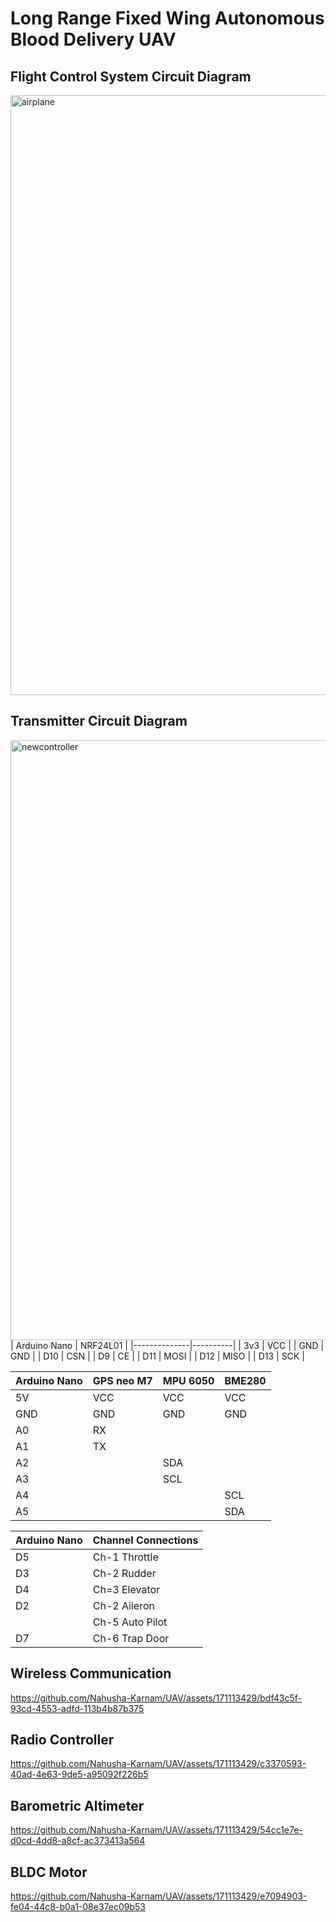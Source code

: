 # Long Range Fixed Wing Autonomous Blood Delivery UAV

## Flight Control System Circuit Diagram
<img width="960" alt="airplane" src="https://github.com/Nahusha-Karnam/UAV/assets/171113429/55928915-8055-4a60-b7ec-269788314793">

## Transmitter Circuit Diagram
<img width="960" alt="newcontroller" src="https://github.com/Nahusha-Karnam/UAV/assets/171113429/7cd8e6f4-9f3e-43ba-bc33-8198c901aacb">
| Arduino Nano | NRF24L01 |
|--------------|----------|
| 3v3 | VCC |
| GND | GND |
| D10 | CSN |
| D9 | CE |
| D11 | MOSI |
| D12 | MISO |
| D13 | SCK |

| Arduino Nano | GPS neo M7 | MPU 6050 | BME280 |
|----------|-----------|----------|------------|
| 5V | VCC | VCC | VCC |
| GND | GND | GND | GND |
|A0 | RX | | |
| A1 | TX | | |
| A2 | | SDA | |
| A3 | | SCL | |
| A4 | | | SCL |
| A5 | | | SDA |

| Arduino Nano | Channel Connections |
|--------------|---------------------|
| D5 | Ch-1 Throttle |
| D3 | Ch-2 Rudder |
| D4 | Ch=3 Elevator |
| D2 | Ch-2 Aileron |
|  | Ch-5 Auto Pilot |
| D7 | Ch-6 Trap Door|



## Wireless Communication

https://github.com/Nahusha-Karnam/UAV/assets/171113429/bdf43c5f-93cd-4553-adfd-113b4b87b375

## Radio Controller

https://github.com/Nahusha-Karnam/UAV/assets/171113429/c3370593-40ad-4e63-9de5-a95092f226b5

## Barometric Altimeter

https://github.com/Nahusha-Karnam/UAV/assets/171113429/54cc1e7e-d0cd-4dd8-a8cf-ac373413a564

## BLDC Motor

https://github.com/Nahusha-Karnam/UAV/assets/171113429/e7094903-fe04-44c8-b0a1-08e37ec09b53



